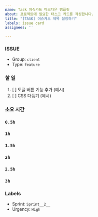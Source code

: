 ```yaml
---
name: Task 이슈카드 마크다운 템플릿
about: 프로젝트에 필요한 태스크 카드를 작성합니다.
title: "[TASK] 이슈카드 제목 설정하기"
labels: issue card
assignees: ''

---
```


### ISSUE
- Group:  `client`
- Type: `feature`

### 할 일
1. [ ] 토글 버튼 기능 추가 (예시)
2. [ ] CSS 다듬기 (예시)

### 소요 시간
### `0.5h`
### `1h`
### `1.5h`
### `2h`
### `2.5h`
### `3h`

### Labels
- Sprint: `Sprint__2__`
- Urgency: `High`
